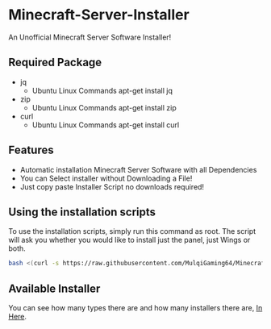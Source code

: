 # Minecraft-Server-Installer
An Unofficial Minecraft Server Software Installer!

## Required Package
- jq
    - Ubuntu Linux Commands apt-get install jq
- zip
    - Ubuntu Linux Commands apt-get install zip
- curl
    - Ubuntu Linux Commands apt-get install curl

## Features

- Automatic installation Minecraft Server Software with all Dependencies
- You can Select installer without Downloading a File!
- Just copy paste Installer Script no downloads required!

## Using the installation scripts

To use the installation scripts, simply run this command as root. The script will ask you whether you would like to install just the panel, just Wings or both.

```bash
bash <(curl -s https://raw.githubusercontent.com/MulqiGaming64/Minecraft-Server-Installer/main/installer.sh)
```

## Available Installer
You can see how many types there are and how many installers there are, [In Here](https://github.com/MulqiGaming64/Minecraft-Server-Installer/tree/main/installer).
